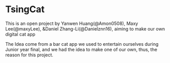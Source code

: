 # TsingCat
This is an open project by Yanwen Huang(@Amon0508), Maxy Lee(@maxyLee), &amp;Daniel Zhang-Li(@Danielznn16), aiming to make our own digital cat app

The Idea come from a bar cat app we used to entertain ourselves during Junior year final, and we had the idea to make one of our own, thus, the reason for this project.


